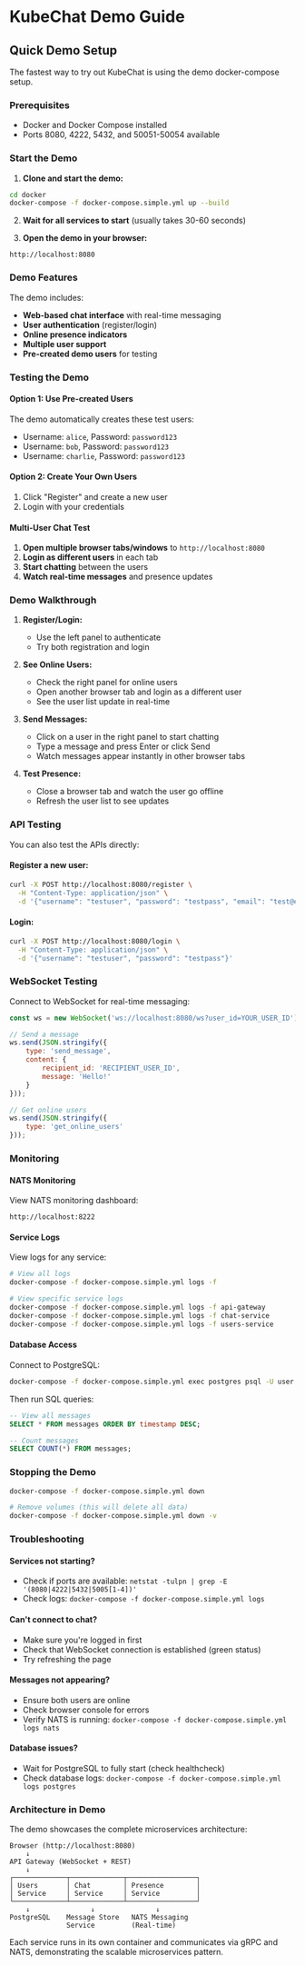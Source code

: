 # KubeChat Demo Guide

## Quick Demo Setup

The fastest way to try out KubeChat is using the demo docker-compose setup.

### Prerequisites

- Docker and Docker Compose installed
- Ports 8080, 4222, 5432, and 50051-50054 available

### Start the Demo

1. **Clone and start the demo:**
```bash
cd docker
docker-compose -f docker-compose.simple.yml up --build
```

2. **Wait for all services to start** (usually takes 30-60 seconds)

3. **Open the demo in your browser:**
```
http://localhost:8080
```

### Demo Features

The demo includes:
- **Web-based chat interface** with real-time messaging
- **User authentication** (register/login)
- **Online presence indicators**
- **Multiple user support**
- **Pre-created demo users** for testing

### Testing the Demo

#### Option 1: Use Pre-created Users
The demo automatically creates these test users:
- Username: `alice`, Password: `password123`
- Username: `bob`, Password: `password123`
- Username: `charlie`, Password: `password123`

#### Option 2: Create Your Own Users
1. Click "Register" and create a new user
2. Login with your credentials

#### Multi-User Chat Test
1. **Open multiple browser tabs/windows** to `http://localhost:8080`
2. **Login as different users** in each tab
3. **Start chatting** between the users
4. **Watch real-time messages** and presence updates

### Demo Walkthrough

1. **Register/Login:**
   - Use the left panel to authenticate
   - Try both registration and login

2. **See Online Users:**
   - Check the right panel for online users
   - Open another browser tab and login as a different user
   - See the user list update in real-time

3. **Send Messages:**
   - Click on a user in the right panel to start chatting
   - Type a message and press Enter or click Send
   - Watch messages appear instantly in other browser tabs

4. **Test Presence:**
   - Close a browser tab and watch the user go offline
   - Refresh the user list to see updates

### API Testing

You can also test the APIs directly:

#### Register a new user:
```bash
curl -X POST http://localhost:8080/register \
  -H "Content-Type: application/json" \
  -d '{"username": "testuser", "password": "testpass", "email": "test@example.com"}'
```

#### Login:
```bash
curl -X POST http://localhost:8080/login \
  -H "Content-Type: application/json" \
  -d '{"username": "testuser", "password": "testpass"}'
```

### WebSocket Testing

Connect to WebSocket for real-time messaging:
```javascript
const ws = new WebSocket('ws://localhost:8080/ws?user_id=YOUR_USER_ID');

// Send a message
ws.send(JSON.stringify({
    type: 'send_message',
    content: {
        recipient_id: 'RECIPIENT_USER_ID',
        message: 'Hello!'
    }
}));

// Get online users
ws.send(JSON.stringify({
    type: 'get_online_users'
}));
```

### Monitoring

#### NATS Monitoring
View NATS monitoring dashboard:
```
http://localhost:8222
```

#### Service Logs
View logs for any service:
```bash
# View all logs
docker-compose -f docker-compose.simple.yml logs -f

# View specific service logs
docker-compose -f docker-compose.simple.yml logs -f api-gateway
docker-compose -f docker-compose.simple.yml logs -f chat-service
docker-compose -f docker-compose.simple.yml logs -f users-service
```

#### Database Access
Connect to PostgreSQL:
```bash
docker-compose -f docker-compose.simple.yml exec postgres psql -U user -d kubechat
```

Then run SQL queries:
```sql
-- View all messages
SELECT * FROM messages ORDER BY timestamp DESC;

-- Count messages
SELECT COUNT(*) FROM messages;
```

### Stopping the Demo

```bash
docker-compose -f docker-compose.simple.yml down

# Remove volumes (this will delete all data)
docker-compose -f docker-compose.simple.yml down -v
```

### Troubleshooting

#### Services not starting?
- Check if ports are available: `netstat -tulpn | grep -E '(8080|4222|5432|5005[1-4])'`
- Check logs: `docker-compose -f docker-compose.simple.yml logs`

#### Can't connect to chat?
- Make sure you're logged in first
- Check that WebSocket connection is established (green status)
- Try refreshing the page

#### Messages not appearing?
- Ensure both users are online
- Check browser console for errors
- Verify NATS is running: `docker-compose -f docker-compose.simple.yml logs nats`

#### Database issues?
- Wait for PostgreSQL to fully start (check healthcheck)
- Check database logs: `docker-compose -f docker-compose.simple.yml logs postgres`

### Architecture in Demo

The demo showcases the complete microservices architecture:

```
Browser (http://localhost:8080)
    ↓
API Gateway (WebSocket + REST)
    ↓
┌─────────────┬─────────────┬─────────────────┐
│ Users       │ Chat        │ Presence        │
│ Service     │ Service     │ Service         │
└─────────────┴─────────────┴─────────────────┘
    ↓               ↓               ↓
PostgreSQL    Message Store   NATS Messaging
              Service         (Real-time)
```

Each service runs in its own container and communicates via gRPC and NATS, demonstrating the scalable microservices pattern.